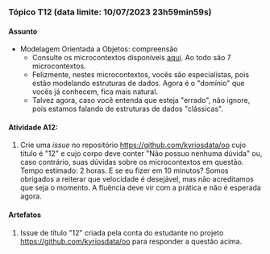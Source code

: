 ### Tópico T12 (data limite: **10/07/2023 23h59min59s**)

#### Assunto

- Modelagem Orientada a Objetos: compreensão
  - Consulte os microcontextos disponíveis [aqui](../modelos/modelos-04.md). Ao todo são 7 microcontextos. 
  - Felizmente, nestes microcontextos, vocês são especialistas, pois estão modelando estruturas de dados. Agora é o "domínio" que
  vocês já conhecem, fica mais natural.
  - Talvez agora, caso você entenda que esteja "errado", não ignore, pois estamos falando de estruturas de dados
  "clássicas". 
  
#### Atividade A12:

1. Crie uma _issue_ no repositório https://github.com/kyriosdata/oo cujo título é "12" e cujo corpo deve conter 
"Não possuo nenhuma dúvida" ou, caso contrário, suas dúvidas sobre os microcontextos em questão. Tempo estimado: 2 horas. 
E se eu fizer em 10 minutos? Somos obrigados a reiterar que velocidade é desejável, mas não acreditamos que seja o
momento. A fluência deve vir com a prática e não é esperada agora.

#### Artefatos

1. Issue de título "12" criada pela conta do estudante no projeto https://github.com/kyriosdata/oo para responder a questão acima.
